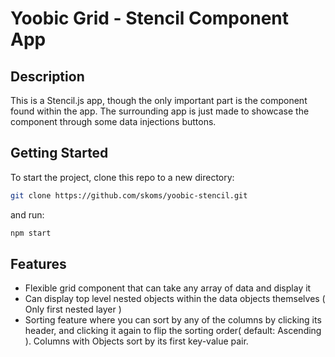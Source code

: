 # Yoobic Grid - Stencil Component App

## Description

This is a Stencil.js app, though the only important part is the <yoobic-grid> component found within the app. The surrounding app is just made to showcase the component through some data injections buttons.

## Getting Started

To start the project, clone this repo to a new directory:

```bash
git clone https://github.com/skoms/yoobic-stencil.git
```

and run:

```bash
npm start
```

## Features

- Flexible grid component that can take any array of data and display it
- Can display top level nested objects within the data objects themselves ( Only first nested layer )
- Sorting feature where you can sort by any of the columns by clicking its header, and clicking it again to flip the sorting order( default: Ascending ). Columns with Objects sort by its first key-value pair.
